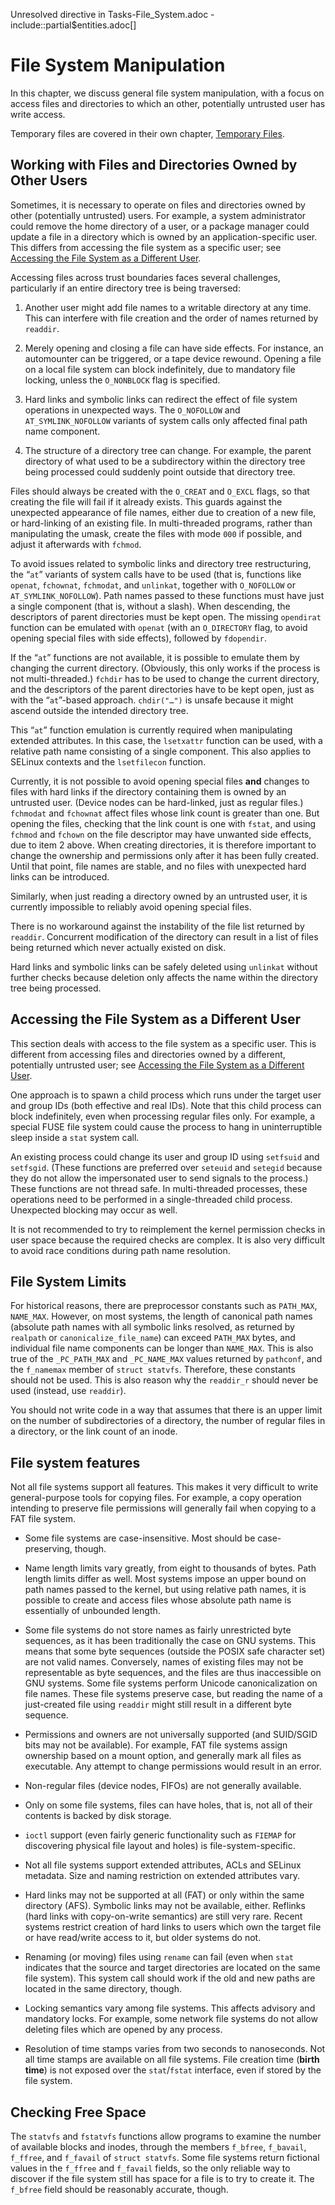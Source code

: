 Unresolved directive in Tasks-File_System.adoc -
include::partial$entities.adoc\[\]

# File System Manipulation

In this chapter, we discuss general file system manipulation, with a
focus on access files and directories to which an other, potentially
untrusted user has write access.

Temporary files are covered in their own chapter, [Temporary
Files](tasks/Tasks-Temporary_Files.xml#chap-Defensive_Coding-Tasks-Temporary_Files).

## Working with Files and Directories Owned by Other Users

Sometimes, it is necessary to operate on files and directories owned by
other (potentially untrusted) users. For example, a system administrator
could remove the home directory of a user, or a package manager could
update a file in a directory which is owned by an application-specific
user. This differs from accessing the file system as a specific user;
see [Accessing the File System as a Different
User](#sect-Defensive_Coding-Tasks-File_System-Foreign).

Accessing files across trust boundaries faces several challenges,
particularly if an entire directory tree is being traversed:

1.  Another user might add file names to a writable directory at any
    time. This can interfere with file creation and the order of names
    returned by `readdir`.

2.  Merely opening and closing a file can have side effects. For
    instance, an automounter can be triggered, or a tape device rewound.
    Opening a file on a local file system can block indefinitely, due to
    mandatory file locking, unless the `O_NONBLOCK` flag is specified.

3.  Hard links and symbolic links can redirect the effect of file system
    operations in unexpected ways. The `O_NOFOLLOW` and
    `AT_SYMLINK_NOFOLLOW` variants of system calls only affected final
    path name component.

4.  The structure of a directory tree can change. For example, the
    parent directory of what used to be a subdirectory within the
    directory tree being processed could suddenly point outside that
    directory tree.

Files should always be created with the `O_CREAT` and `O_EXCL` flags, so
that creating the file will fail if it already exists. This guards
against the unexpected appearance of file names, either due to creation
of a new file, or hard-linking of an existing file. In multi-threaded
programs, rather than manipulating the umask, create the files with mode
`000` if possible, and adjust it afterwards with `fchmod`.

To avoid issues related to symbolic links and directory tree
restructuring, the “`at`” variants of system calls have to be used (that
is, functions like `openat`, `fchownat`, `fchmodat`, and `unlinkat`,
together with `O_NOFOLLOW` or `AT_SYMLINK_NOFOLLOW`). Path names passed
to these functions must have just a single component (that is, without a
slash). When descending, the descriptors of parent directories must be
kept open. The missing `opendirat` function can be emulated with
`openat` (with an `O_DIRECTORY` flag, to avoid opening special files
with side effects), followed by `fdopendir`.

If the “`at`” functions are not available, it is possible to emulate
them by changing the current directory. (Obviously, this only works if
the process is not multi-threaded.) `fchdir` has to be used to change
the current directory, and the descriptors of the parent directories
have to be kept open, just as with the “`at`”-based approach.
`chdir("…​")` is unsafe because it might ascend outside the intended
directory tree.

This “`at`” function emulation is currently required when manipulating
extended attributes. In this case, the `lsetxattr` function can be used,
with a relative path name consisting of a single component. This also
applies to SELinux contexts and the `lsetfilecon` function.

Currently, it is not possible to avoid opening special files **and**
changes to files with hard links if the directory containing them is
owned by an untrusted user. (Device nodes can be hard-linked, just as
regular files.) `fchmodat` and `fchownat` affect files whose link count
is greater than one. But opening the files, checking that the link count
is one with `fstat`, and using `fchmod` and `fchown` on the file
descriptor may have unwanted side effects, due to item 2 above. When
creating directories, it is therefore important to change the ownership
and permissions only after it has been fully created. Until that point,
file names are stable, and no files with unexpected hard links can be
introduced.

Similarly, when just reading a directory owned by an untrusted user, it
is currently impossible to reliably avoid opening special files.

There is no workaround against the instability of the file list returned
by `readdir`. Concurrent modification of the directory can result in a
list of files being returned which never actually existed on disk.

Hard links and symbolic links can be safely deleted using `unlinkat`
without further checks because deletion only affects the name within the
directory tree being processed.

## Accessing the File System as a Different User

This section deals with access to the file system as a specific user.
This is different from accessing files and directories owned by a
different, potentially untrusted user; see [Accessing the File System as
a Different User](#sect-Defensive_Coding-Tasks-File_System-Foreign).

One approach is to spawn a child process which runs under the target
user and group IDs (both effective and real IDs). Note that this child
process can block indefinitely, even when processing regular files only.
For example, a special FUSE file system could cause the process to hang
in uninterruptible sleep inside a `stat` system call.

An existing process could change its user and group ID using `setfsuid`
and `setfsgid`. (These functions are preferred over `seteuid` and
`setegid` because they do not allow the impersonated user to send
signals to the process.) These functions are not thread safe. In
multi-threaded processes, these operations need to be performed in a
single-threaded child process. Unexpected blocking may occur as well.

It is not recommended to try to reimplement the kernel permission checks
in user space because the required checks are complex. It is also very
difficult to avoid race conditions during path name resolution.

## File System Limits

For historical reasons, there are preprocessor constants such as
`PATH_MAX`, `NAME_MAX`. However, on most systems, the length of
canonical path names (absolute path names with all symbolic links
resolved, as returned by `realpath` or `canonicalize_file_name`) can
exceed `PATH_MAX` bytes, and individual file name components can be
longer than `NAME_MAX`. This is also true of the `_PC_PATH_MAX` and
`_PC_NAME_MAX` values returned by `pathconf`, and the `f_namemax` member
of `struct
statvfs`. Therefore, these constants should not be used. This is also
reason why the `readdir_r` should never be used (instead, use
`readdir`).

You should not write code in a way that assumes that there is an upper
limit on the number of subdirectories of a directory, the number of
regular files in a directory, or the link count of an inode.

## File system features

Not all file systems support all features. This makes it very difficult
to write general-purpose tools for copying files. For example, a copy
operation intending to preserve file permissions will generally fail
when copying to a FAT file system.

-   Some file systems are case-insensitive. Most should be
    case-preserving, though.

-   Name length limits vary greatly, from eight to thousands of bytes.
    Path length limits differ as well. Most systems impose an upper
    bound on path names passed to the kernel, but using relative path
    names, it is possible to create and access files whose absolute path
    name is essentially of unbounded length.

-   Some file systems do not store names as fairly unrestricted byte
    sequences, as it has been traditionally the case on GNU systems.
    This means that some byte sequences (outside the POSIX safe
    character set) are not valid names. Conversely, names of existing
    files may not be representable as byte sequences, and the files are
    thus inaccessible on GNU systems. Some file systems perform Unicode
    canonicalization on file names. These file systems preserve case,
    but reading the name of a just-created file using `readdir` might
    still result in a different byte sequence.

-   Permissions and owners are not universally supported (and SUID/SGID
    bits may not be available). For example, FAT file systems assign
    ownership based on a mount option, and generally mark all files as
    executable. Any attempt to change permissions would result in an
    error.

-   Non-regular files (device nodes, FIFOs) are not generally available.

-   Only on some file systems, files can have holes, that is, not all of
    their contents is backed by disk storage.

-   `ioctl` support (even fairly generic functionality such as `FIEMAP`
    for discovering physical file layout and holes) is
    file-system-specific.

-   Not all file systems support extended attributes, ACLs and SELinux
    metadata. Size and naming restriction on extended attributes vary.

-   Hard links may not be supported at all (FAT) or only within the same
    directory (AFS). Symbolic links may not be available, either.
    Reflinks (hard links with copy-on-write semantics) are still very
    rare. Recent systems restrict creation of hard links to users which
    own the target file or have read/write access to it, but older
    systems do not.

-   Renaming (or moving) files using `rename` can fail (even when `stat`
    indicates that the source and target directories are located on the
    same file system). This system call should work if the old and new
    paths are located in the same directory, though.

-   Locking semantics vary among file systems. This affects advisory and
    mandatory locks. For example, some network file systems do not allow
    deleting files which are opened by any process.

-   Resolution of time stamps varies from two seconds to nanoseconds.
    Not all time stamps are available on all file systems. File creation
    time (**birth time**) is not exposed over the `stat`/`fstat`
    interface, even if stored by the file system.

## Checking Free Space

The `statvfs` and `fstatvfs` functions allow programs to examine the
number of available blocks and inodes, through the members `f_bfree`,
`f_bavail`, `f_ffree`, and `f_favail` of `struct statvfs`. Some file
systems return fictional values in the `f_ffree` and `f_favail` fields,
so the only reliable way to discover if the file system still has space
for a file is to try to create it. The `f_bfree` field should be
reasonably accurate, though.
